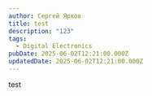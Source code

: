 ```yaml
---
author: Сергей Ярков
title: test
description: "123"
tags:
  - Digital Electronics
pubDate: 2025-06-02T12:21:00.000Z
updatedDate: 2025-06-02T12:21:00.000Z
---
```

test
